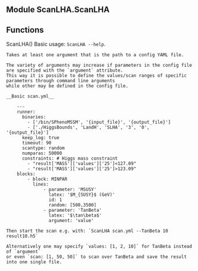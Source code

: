Module ScanLHA.ScanLHA
----------------------

Functions
---------
ScanLHA()
    Basic usage: `ScanLHA --help`.

    Takes at least one argument that is the path to a config YAML file.

    The variety of arguments may increase if parameters in the config file are specified with the `argument` attribute.
    This way it is possible to define the values/scan ranges of specific parameters through command line arguments
    while other may be defined in the config file.

    __Basic scan.yml__

        ---
        runner:
          binaries:
            - ['/bin/SPhenoMSSM', '{input_file}', '{output_file}']
            - ['./HiggsBounds', 'LandH', 'SLHA', '3', '0', '{output_file}']
          keep_log: true
          timeout: 90
          scantype: random
          numparas: 50000
          constraints: # Higgs mass constraint
            - "result['MASS']['values']['25']<127.09"
            - "result['MASS']['values']['25']>123.09"
        blocks:
            - block: MINPAR
              lines:
                  - parameter: 'MSUSY'
                    latex: '$M_{SUSY}$ (GeV)'
                    id: 1
                    random: [500,3500]
                  - parameter: 'TanBeta'
                    latex: '$\tan\beta$'
                    argument: 'value'

    Then start the scan e.g. with: `ScanLHA scan.yml --TanBeta 10 result10.h5`

    Alternatively one may specify `values: [1, 2, 10]` for TanBeta instead of `argument`
    or even `scan: [1, 50, 50]` to scan over TanBeta and save the result into one single file.
